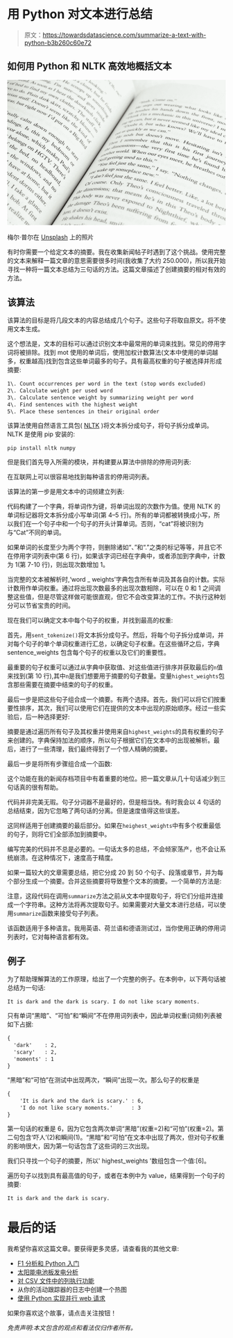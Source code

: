 # 用 Python 对文本进行总结

> 原文：<https://towardsdatascience.com/summarize-a-text-with-python-b3b260c60e72>

## 如何用 Python 和 NLTK 高效地概括文本

![](img/f3989a52f2cb8b6844d83c3b363e6540.png)

梅尔·普尔在 [Unsplash](https://unsplash.com?utm_source=medium&utm_medium=referral) 上的照片

有时你需要一个给定文本的摘要。我在收集新闻帖子时遇到了这个挑战。使用完整的文本来解释一篇文章的意思需要很多时间(我收集了大约 250.000)，所以我开始寻找一种将一篇文本总结为三句话的方法。这篇文章描述了创建摘要的相对有效的方法。

## 该算法

该算法的目标是将几段文本的内容总结成几个句子。这些句子将取自原文。将不使用文本生成。

这个想法是，文本的目标可以通过识别文本中最常用的单词来找到。常见的停用字词将被排除。找到 mot 使用的单词后，使用加权计数算法(文本中使用的单词越多，权重越高)找到包含这些单词最多的句子。具有最高权重的句子被选择并形成摘要:

```
1\. Count occurrences per word in the text (stop words excluded)
2\. Calculate weight per used word
3\. Calculate sentence weight by summarizing weight per word
4\. Find sentences with the highest weight
5\. Place these sentences in their original order
```

该算法使用自然语言工具包( [NLTK](https://www.nltk.org/index.html) )将文本拆分成句子，将句子拆分成单词。NLTK 是使用 pip 安装的:

```
pip install nltk numpy
```

但是我们首先导入所需的模块，并构建要从算法中排除的停用词列表:

在互联网上可以很容易地找到每种语言的停用词列表。

该算法的第一步是用文本中的词频建立列表:

代码构建了一个字典，将单词作为键，将单词出现的次数作为值。使用 NLTK 的单词标记器将文本拆分成小写单词(第 4–5 行)。所有的单词都被转换成小写，所以我们在一个句子中和一个句子的开头计算单词。否则，“cat”将被识别为与“Cat”不同的单词。

如果单词的长度至少为两个字符，则删除诸如“、”和“.”之类的标记等等，并且它不在停用字词列表中(第 6 行)，如果该字词已经在字典中，或者添加到字典中，计数为 1(第 7-10 行)，则出现次数增加 1。

当完整的文本被解析时,‘word _ weights’字典包含所有单词及其各自的计数。实际计数用作单词权重。通过将出现次数最多的出现次数相除，可以在 0 和 1 之间调整这些值，但是尽管这样做可能很直观，但它不会改变算法的工作。不执行这种划分可以节省宝贵的时间。

现在我们可以确定文本中每个句子的权重，并找到最高的权重:

首先，用`sent_tokenize()`将文本拆分成句子。然后，将每个句子拆分成单词，并对每个句子的单个单词权重进行汇总，以确定句子权重。在这些循环之后，字典 sentence_weights 包含每个句子的权重以及它们的重要性。

最重要的句子权重可以通过从字典中获取值、对这些值进行排序并获取最后的`n`值来找到(第 10 行),其中`n`是我们想要用于摘要的句子数量。变量`highest_weights`包含那些需要在摘要中结束的句子的权重。

最后一步是把这些句子组合成一个摘要。有两个选择。首先，我们可以将它们按重要性排序，其次，我们可以使用它们在提供的文本中出现的原始顺序。经过一些实验后，后一种选择更好:

摘要是通过遍历所有句子及其权重并使用来自`highest_weights`的具有权重的句子来创建的。字典保持加法的顺序，所以句子根据它们在文本中的出现被解析。最后，进行了一些清理，我们最终得到了一个惊人精确的摘要。

最后一步是将所有步骤组合成一个函数:

这个功能在我的新闻存档项目中有着重要的地位。把一篇文章从几十句话减少到三句话真的很有帮助。

代码并非完美无瑕。句子分词器不是最好的，但是相当快。有时我会以 4 句话的总结结束，因为它忽略了两句话的分离。但是速度值得这些误差。

这同样适用于创建摘要的最后部分。如果在`heighest_weights`中有多个权重最低的句子，则将它们全部添加到摘要中。

编写完美的代码并不总是必要的。一句话太多的总结，不会倾家荡产，也不会让系统崩溃。在这种情况下，速度高于精度。

如果一篇较大的文章需要总结，把它分成 20 到 50 个句子、段落或章节，并为每个部分生成一个摘要。合并这些摘要将导致整个文本的摘要。一个简单的方法是:

注意，这段代码在调用`summarize`方法之前从文本中提取句子，将它们分组并连接成一个字符串。这种方法将再次提取句子。如果需要对大量文本进行总结，可以使用`summarize`函数来接受句子列表。

该函数适用于多种语言。我用英语、荷兰语和德语测试过，当你使用正确的停用词列表时，它对每种语言都有效。

## 例子

为了帮助理解算法的工作原理，给出了一个完整的例子。在本例中，以下两句话被总结为一句话:

```
It is dark and the dark is scary. I do not like scary moments.
```

只有单词“黑暗”、“可怕”和“瞬间”不在停用词列表中，因此单词权重(词频)列表被如下占据:

```
{
  'dark'    : 2, 
  'scary'   : 2, 
  'moments' : 1
}
```

“黑暗”和“可怕”在测试中出现两次，“瞬间”出现一次。那么句子的权重是

```
{
    'It is dark and the dark is scary.' : 6, 
    'I do not like scary moments.'      : 3
}
```

第一句话的权重是 6，因为它包含两次单词“黑暗”(权重=2)和“可怕”(权重=2)。第二句包含‘吓人’(2)和瞬间(1)。“黑暗”和“可怕”在文本中出现了两次，但对句子权重的影响很大，因为第一句话包含了这些词的三次出现。

我们只寻找一个句子的摘要，所以' highest_weights '数组包含一个值:[6]。

遍历句子以找到具有最高值的句子，或者在本例中为 value，结果得到一个句子的摘要:

```
It is dark and the dark is scary.
```

# 最后的话

我希望你喜欢这篇文章。要获得更多灵感，请查看我的其他文章:

*   [F1 分析和 Python 入门](https://medium.com/p/5112279d743a)
*   [太阳能电池板发电分析](/solar-panel-power-generation-analysis-7011cc078900)
*   [对 CSV 文件中的列执行功能](https://towardsdev.com/perform-a-function-on-columns-in-a-csv-file-a889ef02ca03)
*   从你的活动跟踪器的日志中创建一个热图
*   [使用 Python 实现并行 web 请求](/parallel-web-requests-in-python-4d30cc7b8989)

如果你喜欢这个故事，请点击关注按钮！

*免责声明:本文包含的观点和看法仅归作者所有。*